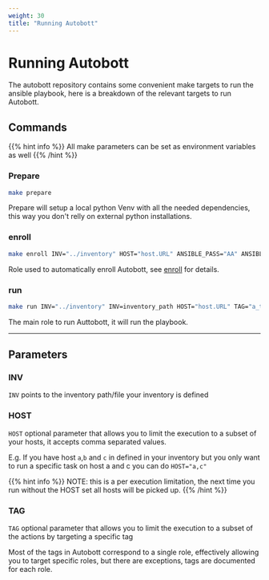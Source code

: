 ```yaml
---
weight: 30
title: "Running Autobott"
---
```


# Running Autobott 

The autobott repository contains some convenient make targets to run the ansible playbook,
here is a breakdown of the relevant targets to run Autobott.


## Commands


{{% hint info %}}
All make parameters can be set as environment variables as well
{{% /hint %}}

### Prepare
```bash
make prepare
```

Prepare will setup a local python Venv with all the needed dependencies, this way you don't relly on external
python installations.

### enroll
```bash
make enroll INV="../inventory" HOST="host.URL" ANSIBLE_PASS="AA" ANSIBLE_USER="debian"
```
Role used to automatically enroll Autobott, see [enroll](/docs/docs/getting-started/enroll/) for details.


### run
```bash
make run INV="../inventory" INV=inventory_path HOST="host.URL" TAG="a_tag"
```
The main role to run Auttobott, it will run the playbook.

---

## Parameters


### INV

`INV` points to the inventory path/file your inventory is defined

### HOST

`HOST` optional parameter that allows you to limit the execution to a subset of your hosts, it accepts comma separated values.

E.g. If you have host `a`,`b` and `c` in defined in your inventory but you only want to run a specific task
on host a and c you can do `HOST="a,c"`

{{% hint info %}}
NOTE: this is a per execution limitation, the next time you run without the HOST set all hosts will be picked up.
{{% /hint %}}

### TAG

`TAG` optional parameter that allows you to limit the execution to a subset of the actions by targeting a specific tag

Most of the tags in Autobott correspond to a single role, effectively allowing you to target specific roles, but 
there are exceptions, tags are documented for each role.
